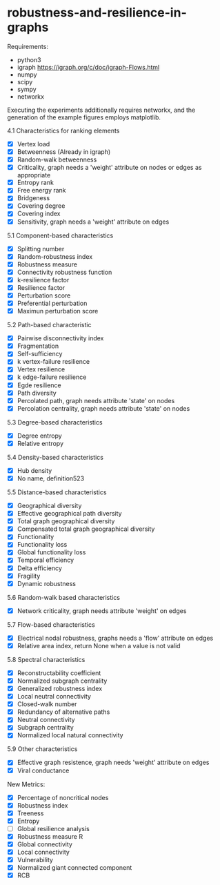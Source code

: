 # robustness-and-resilience-in-graphs

Requirements:
- python3
- igraph https://igraph.org/c/doc/igraph-Flows.html
- numpy
- scipy
- sympy
- networkx

Executing the experiments additionally requires networkx, and the generation of the example figures employs matplotlib.

4.1 Characteristics for ranking elements

- [x] Vertex load
- [x] Betweenness (Already in igraph)
- [x] Random-walk betweenness
- [x] Criticality, graph needs a 'weight' attribute on nodes or edges as appropriate
- [x] Entropy rank
- [x] Free energy rank
- [x] Bridgeness
- [x] Covering degree
- [x] Covering index
- [x] Sensitivity, graph needs a 'weight' attribute on edges

5.1 Component-based characteristics

- [x] Splitting number
- [x] Random-robustness index
- [x] Robustness measure
- [x] Connectivity robustness function
- [x] k-resilience factor
- [x] Resilience factor
- [x] Perturbation score
- [x] Preferential perturbation
- [x] Maximun perturbation score

5.2 Path-based characteristic
- [x] Pairwise disconnectivity index
- [x] Fragmentation
- [x] Self-sufficiency
- [x] k vertex-failure resilience
- [x] Vertex resilience
- [x] k edge-failure resilience
- [x] Egde resilience
- [x] Path diversity
- [x] Percolated path, graph needs attribute 'state' on nodes
- [x] Percolation centrality, graph needs attribute 'state' on nodes

5.3 Degree-based characteristics

- [x] Degree entropy
- [x] Relative entropy

5.4 Density-based characteristics

- [x] Hub density
- [x] No name, definition523

5.5 Distance-based characteristics

- [x] Geographical diversity
- [x] Effective geographical path diversity
- [x] Total graph geographical diversity
- [x] Compensated total graph geographical diversity
- [x] Functionality
- [x] Functionality loss
- [x] Global functionality loss
- [x] Temporal efficiency
- [x] Delta efficiency
- [x] Fragility
- [x] Dynamic robustness

5.6 Random-walk based characteristics

- [x] Network criticality, graph needs attribute 'weight' on edges

5.7 Flow-based characteristics

- [x] Electrical nodal robustness, graphs needs a 'flow' attribute on edges
- [x] Relative area index, return None when a value is not valid

5.8 Spectral characteristics

- [x] Reconstructability coefficient
- [x] Normalized subgraph centrality
- [x] Generalized robustness index
- [x] Local neutral connectivity
- [x] Closed-walk number
- [x] Redundancy of alternative paths
- [x] Neutral connectivity
- [x] Subgraph centrality
- [x] Normalized local natural connectivity

5.9 Other characteristics

- [x] Effective graph resistence, graph needs 'weight' attribute on edges
- [x] Viral conductance

New Metrics:

- [x] Percentage of noncritical nodes
- [x] Robustness index
- [x] Treeness
- [x] Entropy
- [ ] Global resilience analysis
- [x] Robustness measure R 
- [x] Global connectivity
- [x] Local connectivity
- [x] Vulnerability
- [x] Normalized giant connected component
- [x] RCB